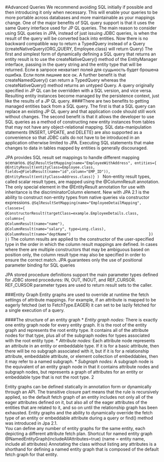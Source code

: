 #Advanced Queries 
We recommend avoiding SQL initially if possible and then introducing it only when necessary. This will enable your queries to be more portable across databases and more maintainable as your mappings change. 
One of the major benefits of SQL query support is that it uses the same Query interface used for JP QL queries. 
The main reason to consider using SQL queries in JPA, instead of just issuing JDBC queries, is when the result of the query will be converted back into entities.
Now there is no backward compatible way to return a TypedQuery instead of a Query (createNativeQuery(ORG_QUERY, Employee.class) will return Query)
The first and simplest form of dynamically defining a SQL query that returns an entity result is to use the createNativeQuery() method of the EntityManager interface, passing in the query string and the entity type that will be returned.
Если в запросе нехватает полей для сущьность будет брошена ошибка. Если поля лишние все ок.
A further benefit is that createNamedQuery() can return a TypedQuery whereas the createNativeQuery() method returns an untyped Query. 
A query originally specified in JP QL can be overridden with a SQL version, and vice versa. 
Resulting entity instances become managed by the persistence context, just like the results of a JP QL query.
####There are two benefits to getting managed entities back from a SQL query. 
	The first is that a SQL query can replace an existing JP QL query and that application code should still work without changes. 
	The second benefit is that it allows the developer to use SQL queries as a method of constructing new entity instances from tables that may not have any object-relational mapping. 
SQL data-manipulation statements (INSERT, UPDATE, and DELETE) are also supported as a convenience so that JDBC calls do not have to be introduced in an application otherwise limited to JPA. 
Executing SQL statements that make changes to data in tables mapped by entities is generally discouraged.

JPA provides SQL result set mappings to handle different mapping scenarios. 
`@SqlResultSetMapping(name="EmployeeWithAddress",
	entities={
		@EntityResult(entityClass=Employee.class,
			fields=@FieldResult(name="id",column="EMP_ID")),
		@EntityResult(entityClass=Address.class)} ) `
Non-entity result types, called scalar result types, are mapped using the @ColumnResult annotation.
The only special element in the @EntityResult annotation for use with inheritance is the discriminatorColumn element. 
New with JPA 2.1 is the ability to construct non-entity types from native queries via constructor expressions. 
`@SqlResultSetMapping(name="EmployeeDetailMapping",`
`					classes={`
`							@ConstructorResult(targetClass=example.EmployeeDetails.class,`
`							columns={`
`									@ColumnResult(name="name"),`
`									@ColumnResult(name="salary", type=Long.class),`
`									@ColumnResult(name="deptName")`
`									})`
`							})`
The column results are applied to the constructor of the user-specified type in the order in which the column result mappings are defined. 
In cases where there are multiple constructors that may be ambiguous based on position only, the column result type may also be specified in order to ensure the correct match. 
JPA guarantees only the use of positional parameter binding for SQL queries

JPA stored procedure definitions support the main parameter types defined for JDBC stored procedures: IN, OUT, INOUT, and REF_CURSOR. REF_CURSOR parameter types are used to return result sets to the caller. 

###Entity Graph
Entity graphs are used to override at runtime the fetch settings of attribute mappings. 
For example, if an attribute is mapped to be eagerly fetched (set to FetchType.EAGER) it can set to be lazily fetched for a single execution of a query.

####The structure of an entity graph 
	* _Entity graph nodes:_ There is exactly one entity graph node for every entity graph. It is the root of the entity graph and represents the root entity type. It contains all of the attribute nodes for that type, plus all of the subgraph nodes for types associated with the root entity type. 
	* _Attribute nodes:_ Each attribute node represents an attribute in an entity or embeddable type. If it is for a basic attribute, then there will be no subgraph associated with it, but if it is for a relationship attribute, embeddable attribute, or element collection of embeddables, then it may refer to a named subgraph. 
	* _Subgraph nodes:_ A subgraph node is the equivalent of an entity graph node in that it contains attribute nodes and subgraph nodes, but represents a graph of attributes for an entity or embeddable type that is not the root type. 2
	
Entity graphs can be defined statically in annotation form or dynamically through an API. 
The transitive closure part means that the rule is recursively applied, so the default fetch graph of an entity includes not only all of the eager attributes defined on it, but also all of the eager attributes of the entities that are related to it, and so on until the relationship graph has been exhausted.
Entity graphs and the ability to dynamically override the fetch type of an entity or embeddable attribute during a query or find() method was introduced in Jpa 2.1.  
You can define any number of entity graphs for the same entity, each depicting a different attribute fetch plan. 
Shortcut for named entity graph @NamedEntityGraph(includeAllAttributes=true) (name = entity name,  include all attributes)
Annotating the class without listing any attributes is a shorthand for defining a named entity graph that is composed of the default fetch graph for that entity.